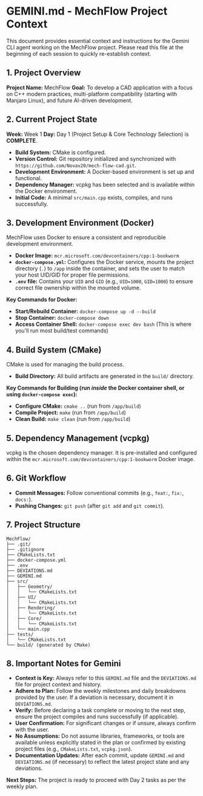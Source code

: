 # GEMINI.md - MechFlow Project Context

This document provides essential context and instructions for the Gemini CLI agent working on the MechFlow project. Please read this file at the beginning of each session to quickly re-establish context.

## 1. Project Overview

**Project Name:** MechFlow
**Goal:** To develop a CAD application with a focus on C++ modern practices, multi-platform compatibility (starting with Manjaro Linux), and future AI-driven development.

## 2. Current Project State

**Week:** Week 1
**Day:** Day 1 (Project Setup & Core Technology Selection) is **COMPLETE**.

*   **Build System:** CMake is configured.
*   **Version Control:** Git repository initialized and synchronized with `https://github.com/Novav20/mech-flow-cad.git`.
*   **Development Environment:** A Docker-based environment is set up and functional.
*   **Dependency Manager:** vcpkg has been selected and is available within the Docker environment.
*   **Initial Code:** A minimal `src/main.cpp` exists, compiles, and runs successfully.

## 3. Development Environment (Docker)

MechFlow uses Docker to ensure a consistent and reproducible development environment.

*   **Docker Image:** `mcr.microsoft.com/devcontainers/cpp:1-bookworm`
*   **`docker-compose.yml`:** Configures the Docker service, mounts the project directory (`.`) to `/app` inside the container, and sets the user to match your host UID/GID for proper file permissions.
*   **`.env` file:** Contains your `UID` and `GID` (e.g., `UID=1000`, `GID=1000`) to ensure correct file ownership within the mounted volume.

**Key Commands for Docker:**
*   **Start/Rebuild Container:** `docker-compose up -d --build`
*   **Stop Container:** `docker-compose down`
*   **Access Container Shell:** `docker-compose exec dev bash` (This is where you'll run most build/test commands)

## 4. Build System (CMake)

CMake is used for managing the build process.

*   **Build Directory:** All build artifacts are generated in the `build/` directory.

**Key Commands for Building (run *inside* the Docker container shell, or using `docker-compose exec`):**
*   **Configure CMake:** `cmake ..` (run from `/app/build`)
*   **Compile Project:** `make` (run from `/app/build`)
*   **Clean Build:** `make clean` (run from `/app/build`)

## 5. Dependency Management (vcpkg)

vcpkg is the chosen dependency manager. It is pre-installed and configured within the `mcr.microsoft.com/devcontainers/cpp:1-bookworm` Docker image.

## 6. Git Workflow

*   **Commit Messages:** Follow conventional commits (e.g., `feat:`, `fix:`, `docs:`).
*   **Pushing Changes:** `git push` (after `git add` and `git commit`).

## 7. Project Structure

```
MechFlow/
├── .git/
├── .gitignore
├── CMakeLists.txt
├── docker-compose.yml
├── .env
├── DEVIATIONS.md
├── GEMINI.md
├── src/
│   ├── Geometry/
│   │   └── CMakeLists.txt
│   ├── UI/
│   │   └── CMakeLists.txt
│   ├── Rendering/
│   │   └── CMakeLists.txt
│   ├── Core/
│   │   └── CMakeLists.txt
│   └── main.cpp
├── tests/
│   └── CMakeLists.txt
└── build/ (generated by CMake)
```

## 8. Important Notes for Gemini

*   **Context is Key:** Always refer to this `GEMINI.md` file and the `DEVIATIONS.md` file for project context and history.
*   **Adhere to Plan:** Follow the weekly milestones and daily breakdowns provided by the user. If a deviation is necessary, document it in `DEVIATIONS.md`.
*   **Verify:** Before declaring a task complete or moving to the next step, ensure the project compiles and runs successfully (if applicable).
*   **User Confirmation:** For significant changes or if unsure, always confirm with the user.
*   **No Assumptions:** Do not assume libraries, frameworks, or tools are available unless explicitly stated in the plan or confirmed by existing project files (e.g., `CMakeLists.txt`, `vcpkg.json`).
*   **Documentation Updates:** After each commit, update `GEMINI.md` and `DEVIATIONS.md` (if necessary) to reflect the latest project state and any deviations.

**Next Steps:** The project is ready to proceed with Day 2 tasks as per the weekly plan.